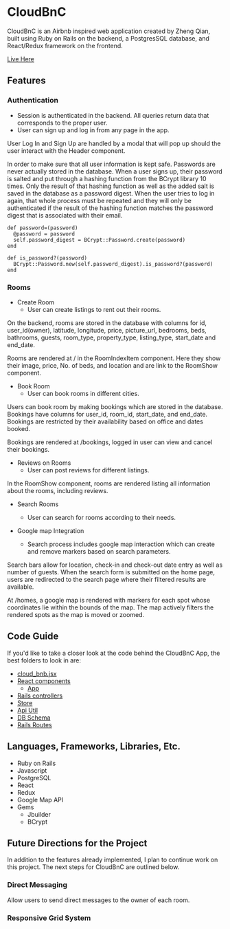 # CloudBnC

CloudBnC is an Airbnb inspired web application created by Zheng Qian, built using Ruby on Rails on the backend, a PostgresSQL database, and React/Redux framework on the frontend.

[Live Here][live]

[live]: http://cloudbnc.herokuapp.com



## Features

### Authentication
  * Session is authenticated in the backend. All queries return data that corresponds to the proper user.
  * User can sign up and log in from any page in the app.

User Log In and Sign Up are handled by a modal that will pop up should the user interact with the Header component.

In order to make sure that all user information is kept safe. Passwords are never actually stored in the database. When a user signs up, their password is salted and put through a hashing function from the BCrypt library 10 times. Only the result of that hashing function as well as the added salt is saved in the database as a password digest. When the user tries to log in again, that whole process must be repeated and they will only be authenticated if the result of the hashing function matches the password digest that is associated with their email.

```
def password=(password)
  @password = password
  self.password_digest = BCrypt::Password.create(password)
end

def is_password?(password)
  BCrypt::Password.new(self.password_digest).is_password?(password)
end
```

### Rooms
* Create Room
  * User can create listings to rent out their rooms.


On the backend, rooms are stored in the database with columns for id, user_id(owner), latitude, longitude, price, picture_url, bedrooms, beds, bathrooms, guests, room_type, property_type, listing_type, start_date and end_date.

Rooms are rendered at / in the RoomIndexItem component. Here they show their image, price, No. of beds, and location and are link to the RoomShow component.

* Book Room
  * User can book rooms in different cities.

Users can book room by making bookings which are stored in the database. Bookings have columns for user_id, room_id, start_date, and end_date. Bookings are restricted by their availability based on office and dates booked.

Bookings are rendered at /bookings, logged in user can view and cancel their bookings.

* Reviews on Rooms
  * User can post reviews for different listings.

In the RoomShow component, rooms are rendered listing all information about the rooms, including reviews.

* Search Rooms
  * User can search for rooms according to their needs.

* Google map Integration
  * Search process includes google map interaction which can create and remove markers based on search parameters.

Search bars allow for location, check-in and check-out date entry as well as number of guests. When the search form is submitted on the home page, users are redirected to the search page where their filtered results are available.

At /homes, a google map is rendered with markers for each spot whose coordinates lie within the bounds of the map. The map actively filters the rendered spots as the map is moved or zoomed.


## Code Guide

If you'd like to take a closer look at the code behind the CloudBnC App, the best folders to look in are:
* [cloud_bnb.jsx](./frontend/cloud_bnb.jsx)
* [React components](./frontend/components)
  * [App](./frontend/components/app.jsx)
* [Rails controllers](./app/controllers/api)
* [Store](./frontend/store/store.js)
* [Api Util](./frontend/util/)
* [DB Schema](./db/schema.rb)
* [Rails Routes](./config/routes.rb)


## Languages, Frameworks, Libraries, Etc.

* Ruby on Rails
* Javascript
* PostgreSQL
* React
* Redux
* Google Map API
* Gems
  * Jbuilder
  * BCrypt

## Future Directions for the Project

In addition to the features already implemented, I plan to continue work on this project. The next steps for CloudBnC are outlined below.

### Direct Messaging

Allow users to send direct messages to the owner of each room.

### Responsive Grid System
